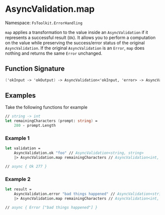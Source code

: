 # AsyncValidation.map

Namespace: `FsToolkit.ErrorHandling`

`map` applies a transformation to the value inside an `AsyncValidation` if it represents a successful result (`Ok`). It allows you to perform a computation on the value while preserving the success/error status of the original `AsyncValidation`. If the original `AsyncValidation` is an `Error`, `map` does nothing and returns the same `Error` unchanged.

## Function Signature

```fsharp
('okInput -> 'okOutput) -> AsyncValidation<'okInput, 'error> -> AsyncValidation<'okOutput, 'error>
```

## Examples

Take the following functions for example

```fsharp
// string -> int
let remainingCharacters (prompt: string) =
    280 - prompt.Length
```

### Example 1

```fsharp
let validation =
    AsyncValidation.ok "foo" // AsyncValidation<string, string>
    |> AsyncValidation.map remainingCharacters // AsyncValidation<int, string>

// async { Ok 277 }
```

### Example 2

```fsharp
let result =
    AsyncValidation.error "bad things happened" // AsyncValidation<string, string>
    |> AsyncValidation.map remainingCharacters // AsyncValidation<int, string>

// async { Error ["bad things happened"] }
```
